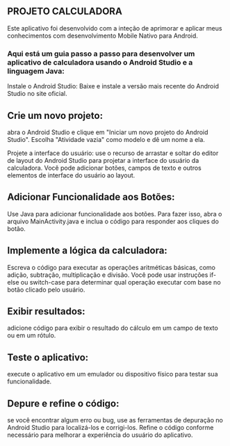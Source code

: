 ## PROJETO CALCULADORA 

Este aplicativo foi desenvolvido com a inteção de aprimorar e aplicar meus conhecimentos com desenvolvimento Mobile Nativo para Android.

### Aqui está um guia passo a passo para desenvolver um aplicativo de calculadora usando o Android Studio e a linguagem Java:

Instale o Android Studio: Baixe e instale a versão mais recente do Android Studio no site oficial.

## Crie um novo projeto: 
abra o Android Studio e clique em "Iniciar um novo projeto do Android Studio". Escolha "Atividade vazia" como modelo e dê um nome a ela.

Projete a interface do usuário: use o recurso de arrastar e soltar do editor de layout do Android Studio para projetar a interface do usuário da calculadora. 
Você pode adicionar botões, campos de texto e outros elementos de interface do usuário ao layout.

## Adicionar Funcionalidade aos Botões: 
Use Java para adicionar funcionalidade aos botões. Para fazer isso, abra o arquivo MainActivity.java e inclua o código para responder aos cliques do botão.

## Implemente a lógica da calculadora: 
Escreva o código para executar as operações aritméticas básicas, como adição, subtração, multiplicação e divisão. 
Você pode usar instruções if-else ou switch-case para determinar qual operação executar com base no botão clicado pelo usuário.

## Exibir resultados: 
adicione código para exibir o resultado do cálculo em um campo de texto ou em um rótulo.

## Teste o aplicativo: 
execute o aplicativo em um emulador ou dispositivo físico para testar sua funcionalidade.

## Depure e refine o código: 
se você encontrar algum erro ou bug, use as ferramentas de depuração no Android Studio para localizá-los e corrigi-los. 
Refine o código conforme necessário para melhorar a experiência do usuário do aplicativo.
